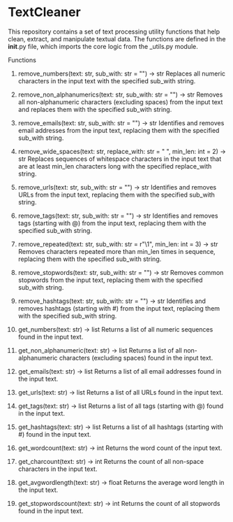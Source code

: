 # TextCleaner

This repository contains a set of text processing utility functions that help clean, extract, and manipulate textual data. The functions are defined in the __init__.py file, which imports the core logic from the _utils.py module.

Functions
1. remove_numbers(text: str, sub_with: str = "") -> str
Replaces all numeric characters in the input text with the specified sub_with string.

2. remove_non_alphanumerics(text: str, sub_with: str = "") -> str
Removes all non-alphanumeric characters (excluding spaces) from the input text and replaces them with the specified sub_with string.

3. remove_emails(text: str, sub_with: str = "") -> str
Identifies and removes email addresses from the input text, replacing them with the specified sub_with string.

4. remove_wide_spaces(text: str, replace_with: str = " ", min_len: int = 2) -> str
Replaces sequences of whitespace characters in the input text that are at least min_len characters long with the specified replace_with string.

5. remove_urls(text: str, sub_with: str = "") -> str
Identifies and removes URLs from the input text, replacing them with the specified sub_with string.

6. remove_tags(text: str, sub_with: str = "") -> str
Identifies and removes tags (starting with @) from the input text, replacing them with the specified sub_with string.

7. remove_repeated(text: str, sub_with: str = r"\1", min_len: int = 3) -> str
Removes characters repeated more than min_len times in sequence, replacing them with the specified sub_with string.

8. remove_stopwords(text: str, sub_with: str = "") -> str
Removes common stopwords from the input text, replacing them with the specified sub_with string.

9. remove_hashtags(text: str, sub_with: str = "") -> str
Identifies and removes hashtags (starting with #) from the input text, replacing them with the specified sub_with string.

10. get_numbers(text: str) -> list
Returns a list of all numeric sequences found in the input text.

11. get_non_alphanumeric(text: str) -> list
Returns a list of all non-alphanumeric characters (excluding spaces) found in the input text.

12. get_emails(text: str) -> list
Returns a list of all email addresses found in the input text.

13. get_urls(text: str) -> list
Returns a list of all URLs found in the input text.

14. get_tags(text: str) -> list
Returns a list of all tags (starting with @) found in the input text.

15. get_hashtags(text: str) -> list
Returns a list of all hashtags (starting with #) found in the input text.

16. get_wordcount(text: str) -> int
Returns the word count of the input text.

17. get_charcount(text: str) -> int
Returns the count of all non-space characters in the input text.

18. get_avgwordlength(text: str) -> float
Returns the average word length in the input text.

19. get_stopwordscount(text: str) -> int
Returns the count of all stopwords found in the input text.

